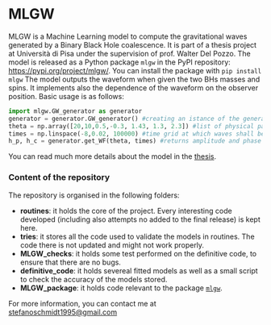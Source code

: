 # MLGW
MLGW is a Machine Learning model to compute the gravitational waves generated by a Binary Black Hole coalescence. It is part of a thesis project at Università di Pisa under the supervision of prof. Walter Del Pozzo.
The model is released as a Python package ``mlgw`` in the PyPI repository: <https://pypi.org/project/mlgw/>.
You can install the package with
``pip install mlgw``
The model outputs the waveform when given the two BHs masses and spins. It implements also the dependence of the waveform on the observer position. Basic usage is as follows:
```Python
import mlgw.GW_generator as generator
generator = generator.GW_generator() #creating an istance of the generator
theta = np.array([20,10,0.5,-0.3, 1.43, 1.3, 2.3]) #list of physical parameters [m1,m2,s1,s2, d_L, iota, phi]
times = np.linspace(-8,0.02, 100000) #time grid at which waves shall be evaluated
h_p, h_c = generator.get_WF(theta, times) #returns amplitude and phase of the wave
```
You can read much more details about the model in the [thesis](https://raw.githubusercontent.com/stefanoschmidt1995/MLGW/master/MLGW_package/docs/thesis.pdf "Thesis").
### Content of the repository
The repository is organised in the following folders:
- **routines**: it holds the core of the project. Every interesting code developed (including also attempts no added to the final release) is kept here.
- **tries**: it stores all the code used to validate the models in routines. The code there is not updated and might not work properly.
- **MLGW_checks**: it holds some test performed on the definitive code, to ensure that there are no bugs.
- **definitive_code**: it holds severeal fitted models as well as a small script to check the accuracy of the models stored.
- **MLGW_package**: it holds code relevant to the package [``mlgw``](https://pypi.org/project/mlgw/ "mlgw package at PyPI").

For more information, you can contact me at [stefanoschmidt1995@gmail.com](mailto:stefanoschmidt1995@gmail.com)

